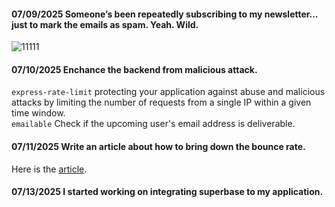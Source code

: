 #### 07/09/2025 Someone’s been repeatedly subscribing to my newsletter… just to mark the emails as spam. Yeah. Wild.
![11111](https://github.com/user-attachments/assets/108f8bf7-6c37-4644-b6e1-18541d434200)

#### 07/10/2025 Enchance the backend from malicious attack.
`express-rate-limit` protecting your application against abuse and malicious attacks by limiting the number of requests from a single IP within a given time window. <br />
`emailable` Check if the upcoming user's email address is deliverable.

#### 07/11/2025 Write an article about how to bring down the bounce rate.
Here is the <a href="https://xianli.substack.com/p/does-your-domain-have-a-reputation">article</a>. 

#### 07/13/2025 I started working on integrating superbase to my application.

